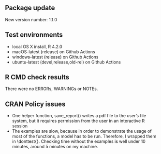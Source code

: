 ## Package update
New version number: 1.1.0

## Test environments
* local OS X install, R 4.2.0
* macOS-latest (release) on Github Actions
* windows-latest (release) on Github Actions
* ubuntu-latest (devel,release,old-rel) on Github Actions

## R CMD check results
There were no ERRORs, WARNINGs or NOTEs. 

## CRAN Policy issues
* One helper function, save_report() writes a pdf file to the user’s file system, but it requires permission from the user in an interactive R session
* The examples are slow, because in order to demonstrate the usage of most of the functions, a model has to be run. Therefore, I wrapped them in \donttest{}. Checking time without the examples is well under 10 minutes, around 5 minutes on my machine.



